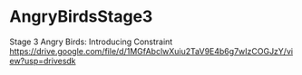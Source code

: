 # AngryBirdsStage3
Stage 3 Angry Birds: Introducing Constraint
https://drive.google.com/file/d/1MGfAbclwXuiu2TaV9E4b6g7wIzCOGJzY/view?usp=drivesdk
